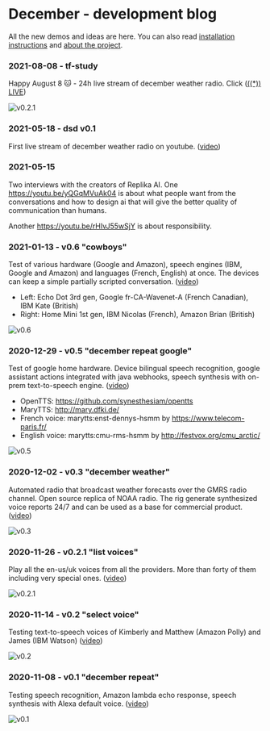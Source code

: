 # December - development blog
All the new demos and ideas are here.
You can also read [installation instructions](install.md) and [about the project](README.md).

### 2021-08-08 - tf-study
Happy August 8 🐱 - 24h live stream of december weather radio. Click ([((*)) LIVE](https://www.youtube.com/channel/UCOyqanZ6naka8W8adgvkLMg))

![v0.2.1](https://img.youtube.com/vi/YdMUz8n5m08/mqdefault.jpg)

### 2021-05-18 - dsd v0.1
First live stream of december weather radio on youtube. ([video](https://youtu.be/DXCC460R6hs))

### 2021-05-15
Two interviews with the creators of Replika AI. One https://youtu.be/yQGqMVuAk04 is about what people want from
the conversations and how to design ai that will give the better quality of communication than humans.

Another https://youtu.be/rHIvJ55wSjY is about responsibility.

### 2021-01-13 - v0.6 "cowboys"
Test of various hardware (Google and Amazon), speech engines (IBM, Google and Amazon) and languages (French, English) at once.
The devices can keep a simple partially scripted conversation. ([video](https://youtu.be/8XPig8gUBVs))
* Left: Echo Dot 3rd gen, Google fr-CA-Wavenet-A (French Canadian), IBM Kate (British)
* Right: Home Mini 1st gen, IBM Nicolas (French), Amazon Brian (British)

![v0.6](https://img.youtube.com/vi/8XPig8gUBVs/mqdefault.jpg)

### 2020-12-29 - v0.5 "december repeat google"
Test of google home hardware. Device bilingual speech recognition, google assistant actions integrated with java webhooks, 
speech synthesis with on-prem text-to-speech engine. ([video](https://youtu.be/zjI9jDvpl4M))
* OpenTTS: https://github.com/synesthesiam/opentts
* MaryTTS: http://mary.dfki.de/
* French voice: marytts:enst-dennys-hsmm by https://www.telecom-paris.fr/
* English voice: marytts:cmu-rms-hsmm by http://festvox.org/cmu_arctic/

![v0.5](https://img.youtube.com/vi/zjI9jDvpl4M/mqdefault.jpg)

### 2020-12-02 - v0.3 "december weather"
Automated radio that broadcast weather forecasts over the GMRS radio channel. Open source replica of NOAA radio. 
The rig generate synthesized voice reports 24/7 and can be used as a base for commercial product. ([video](https://youtu.be/ZXkDPnFoQPc))

![v0.3](https://img.youtube.com/vi/ZXkDPnFoQPc/mqdefault.jpg)

### 2020-11-26 - v0.2.1 "list voices"
Play all the en-us/uk voices from all the providers. More than forty of them including very special ones. ([video](https://youtu.be/_oEXTOOjgpo))

![v0.2.1](https://img.youtube.com/vi/_oEXTOOjgpo/mqdefault.jpg)

### 2020-11-14 - v0.2 "select voice"
Testing text-to-speech voices of Kimberly and Matthew (Amazon Polly) and James (IBM Watson) ([video](https://youtu.be/NnLe39vKsyU))

![v0.2](https://img.youtube.com/vi/NnLe39vKsyU/mqdefault.jpg)

### 2020-11-08 - v0.1 "december repeat"
Testing speech recognition, Amazon lambda echo response, speech synthesis with Alexa default voice. ([video](https://youtu.be/mIq34kkp_8I))

![v0.1](https://img.youtube.com/vi/mIq34kkp_8I/mqdefault.jpg)

